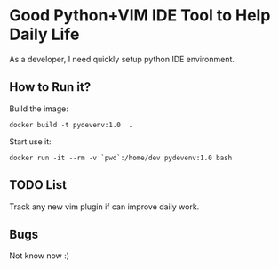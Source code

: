 Good Python+VIM IDE Tool to Help Daily Life
==========================================================

As a developer, I need quickly setup python IDE environment.

## How to Run it?

Build the image:

	docker build -t pydevenv:1.0  .

Start use it:
	
	docker run -it --rm -v `pwd`:/home/dev pydevenv:1.0 bash

## TODO List

Track any new vim plugin if can improve daily work.

## Bugs

Not know now :)


